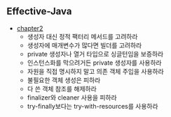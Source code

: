 ## Effective-Java
+ [chapter2](https://github.com/hgs-study/DailyStudy/tree/main/Java/Effective-Java/chapter2)
  + 생성자 대신 정적 팩터리 메서드를 고려하라 
  + 생성자에 매개변수가 많다면 빌더를 고려하라
  + private 생성자나 열거 타입으로 싱글턴임을 보증하라
  + 인스턴스화를 막으려거든 private 생성자를 사용하라
  + 자원을 직접 명시하지 말고 의존 객체 주입을 사용하라
  + 불필요한 객체 생성은 피하라
  + 다 쓴 객체 참조를 해제하라
  + finalizer와 cleaner 사용을 피하라
  + try-finally보다는 try-with-resources를 사용하라

